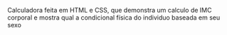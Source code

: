 Calculadora feita em HTML e CSS, que demonstra um calculo de IMC corporal e mostra qual a condicional física do individuo baseada em seu sexo
